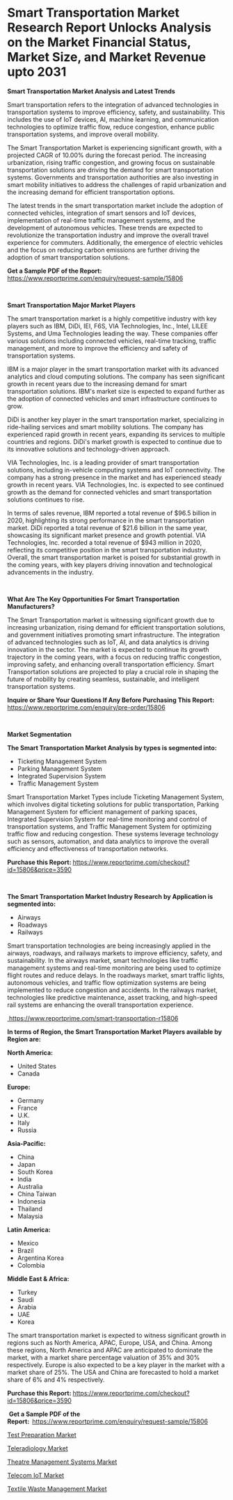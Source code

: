 <p><h1>Smart Transportation Market Research Report Unlocks Analysis on the Market Financial Status, Market Size, and Market Revenue upto 2031</h1></p><p><strong>Smart Transportation Market Analysis and Latest Trends</strong></p>
<p><p>Smart transportation refers to the integration of advanced technologies in transportation systems to improve efficiency, safety, and sustainability. This includes the use of IoT devices, AI, machine learning, and communication technologies to optimize traffic flow, reduce congestion, enhance public transportation systems, and improve overall mobility.</p><p>The Smart Transportation Market is experiencing significant growth, with a projected CAGR of 10.00% during the forecast period. The increasing urbanization, rising traffic congestion, and growing focus on sustainable transportation solutions are driving the demand for smart transportation systems. Governments and transportation authorities are also investing in smart mobility initiatives to address the challenges of rapid urbanization and the increasing demand for efficient transportation options.</p><p>The latest trends in the smart transportation market include the adoption of connected vehicles, integration of smart sensors and IoT devices, implementation of real-time traffic management systems, and the development of autonomous vehicles. These trends are expected to revolutionize the transportation industry and improve the overall travel experience for commuters. Additionally, the emergence of electric vehicles and the focus on reducing carbon emissions are further driving the adoption of smart transportation solutions.</p></p>
<p><strong>Get a Sample PDF of the Report:&nbsp;</strong> <a href="https://www.reportprime.com/enquiry/request-sample/15806">https://www.reportprime.com/enquiry/request-sample/15806</a></p>
<p>&nbsp;</p>
<p><strong>Smart Transportation Major Market Players</strong></p>
<p><p>The smart transportation market is a highly competitive industry with key players such as IBM, DiDi, IEI, F6S, VIA Technologies, Inc., Intel, LILEE Systems, and Uma Technologies leading the way. These companies offer various solutions including connected vehicles, real-time tracking, traffic management, and more to improve the efficiency and safety of transportation systems.</p><p>IBM is a major player in the smart transportation market with its advanced analytics and cloud computing solutions. The company has seen significant growth in recent years due to the increasing demand for smart transportation solutions. IBM's market size is expected to expand further as the adoption of connected vehicles and smart infrastructure continues to grow.</p><p>DiDi is another key player in the smart transportation market, specializing in ride-hailing services and smart mobility solutions. The company has experienced rapid growth in recent years, expanding its services to multiple countries and regions. DiDi's market growth is expected to continue due to its innovative solutions and technology-driven approach.</p><p>VIA Technologies, Inc. is a leading provider of smart transportation solutions, including in-vehicle computing systems and IoT connectivity. The company has a strong presence in the market and has experienced steady growth in recent years. VIA Technologies, Inc. is expected to see continued growth as the demand for connected vehicles and smart transportation solutions continues to rise.</p><p>In terms of sales revenue, IBM reported a total revenue of $96.5 billion in 2020, highlighting its strong performance in the smart transportation market. DiDi reported a total revenue of $21.6 billion in the same year, showcasing its significant market presence and growth potential. VIA Technologies, Inc. recorded a total revenue of $943 million in 2020, reflecting its competitive position in the smart transportation industry. Overall, the smart transportation market is poised for substantial growth in the coming years, with key players driving innovation and technological advancements in the industry.</p></p>
<p>&nbsp;</p>
<p><strong>What Are The Key Opportunities For Smart Transportation Manufacturers?</strong></p>
<p><p>The Smart Transportation market is witnessing significant growth due to increasing urbanization, rising demand for efficient transportation solutions, and government initiatives promoting smart infrastructure. The integration of advanced technologies such as IoT, AI, and data analytics is driving innovation in the sector. The market is expected to continue its growth trajectory in the coming years, with a focus on reducing traffic congestion, improving safety, and enhancing overall transportation efficiency. Smart Transportation solutions are projected to play a crucial role in shaping the future of mobility by creating seamless, sustainable, and intelligent transportation systems.</p></p>
<p><strong>Inquire or Share Your Questions If Any Before Purchasing This Report:</strong> <a href="https://www.reportprime.com/enquiry/pre-order/15806">https://www.reportprime.com/enquiry/pre-order/15806</a></p>
<p>&nbsp;</p>
<p><strong>Market Segmentation</strong></p>
<p><strong>The Smart Transportation Market Analysis by types is segmented into:</strong></p>
<p><ul><li>Ticketing Management System</li><li>Parking Management System</li><li>Integrated Supervision System</li><li>Traffic Management System</li></ul></p>
<p><p>Smart Transportation Market Types include Ticketing Management System, which involves digital ticketing solutions for public transportation, Parking Management System for efficient management of parking spaces, Integrated Supervision System for real-time monitoring and control of transportation systems, and Traffic Management System for optimizing traffic flow and reducing congestion. These systems leverage technology such as sensors, automation, and data analytics to improve the overall efficiency and effectiveness of transportation networks.</p></p>
<p><strong>Purchase this Report:&nbsp;</strong><a href="https://www.reportprime.com/checkout?id=15806&price=3590">https://www.reportprime.com/checkout?id=15806&price=3590</a></p>
<p>&nbsp;</p>
<p><strong>The Smart Transportation Market Industry Research by Application is segmented into:</strong></p>
<p><ul><li>Airways</li><li>Roadways</li><li>Railways</li></ul></p>
<p><p>Smart transportation technologies are being increasingly applied in the airways, roadways, and railways markets to improve efficiency, safety, and sustainability. In the airways market, smart technologies like traffic management systems and real-time monitoring are being used to optimize flight routes and reduce delays. In the roadways market, smart traffic lights, autonomous vehicles, and traffic flow optimization systems are being implemented to reduce congestion and accidents. In the railways market, technologies like predictive maintenance, asset tracking, and high-speed rail systems are enhancing the overall transportation experience.</p></p>
<p><a href="https://www.reportprime.com/smart-transportation-r15806">&nbsp;https://www.reportprime.com/smart-transportation-r15806</a></p>
<p><strong>In terms of Region, the Smart Transportation Market Players available by Region are:</strong></p>
<p>
    <p> <strong> North America: </strong>
        <ul>
            <li>United States</li>
            <li>Canada</li>
        </ul>
        </p> 
    <p> <strong> Europe: </strong>
        <ul>
            <li>Germany</li>
            <li>France</li>
            <li>U.K.</li>
            <li>Italy</li>
            <li>Russia</li>
        </ul>
        </p> 
    <p> <strong> Asia-Pacific: </strong>
        <ul>
            <li>China</li>
            <li>Japan</li>
            <li>South Korea</li>
            <li>India</li>
            <li>Australia</li>
            <li>China Taiwan</li>
            <li>Indonesia</li>
            <li>Thailand</li>
            <li>Malaysia</li>
        </ul>
        </p> 
    <p> <strong> Latin America: </strong>
        <ul>
            <li>Mexico</li>
            <li>Brazil</li>
            <li>Argentina Korea</li>
            <li>Colombia</li>
        </ul>
        </p> 
    <p> <strong> Middle East & Africa: </strong>
        <ul>
            <li>Turkey</li>
            <li>Saudi</li>
            <li>Arabia</li>
            <li>UAE</li>
            <li>Korea</li>
        </ul>
    </p>
    </p>
<p><p>The smart transportation market is expected to witness significant growth in regions such as North America, APAC, Europe, USA, and China. Among these regions, North America and APAC are anticipated to dominate the market, with a market share percentage valuation of 35% and 30% respectively. Europe is also expected to be a key player in the market with a market share of 25%. The USA and China are forecasted to hold a market share of 6% and 4% respectively.</p></p>
<p><strong>Purchase this Report: </strong><a href="https://www.reportprime.com/checkout?id=15806&price=3590">https://www.reportprime.com/checkout?id=15806&price=3590</a></p>
<p>&nbsp;<strong>Get a Sample PDF of the Report:&nbsp;&nbsp;</strong><a href="https://www.reportprime.com/enquiry/request-sample/15806">https://www.reportprime.com/enquiry/request-sample/15806</a></p>
<p><strong></strong></p>
<p><p><a href="https://github.com/ochgvvcj16/Market-Research-Report-List-1/blob/main/test-preparation-market.md">Test Preparation Market</a></p><p><a href="https://github.com/btwcqfvq34/Market-Research-Report-List-2/blob/main/teleradiology-market.md">Teleradiology Market</a></p><p><a href="https://github.com/trameciabutler45/Market-Research-Report-List-1/blob/main/theatre-management-systems-market.md">Theatre Management Systems Market</a></p><p><a href="https://github.com/nicoletavirag/Market-Research-Report-List-5/blob/main/telecom-iot-market.md">Telecom IoT Market</a></p><p><a href="https://github.com/JosephMorgnlvXXff/Market-Research-Report-List-1/blob/main/textile-waste-management-market.md">Textile Waste Management Market</a></p></p>